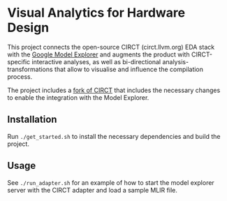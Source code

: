 # Visual Analytics for Hardware Design

This project connects the open-source CIRCT (circt.llvm.org) EDA stack with the [Google Model Explorer](https://github.com/google-ai-edge/model-explorer) and augments the product with CIRCT-specific interactive analyses, as well as bi-directional analysis-transformations that allow to visualise and influence the compilation process.

The project includes a [fork of CIRCT](https://github.com/GroupTango/circt) that includes the necessary changes to enable the integration with the Model Explorer.

## Installation

Run `./get_started.sh` to install the necessary dependencies and build the project.

## Usage

See `./run_adapter.sh` for an example of how to start the model explorer server with the CIRCT adapter and load a sample MLIR file.
